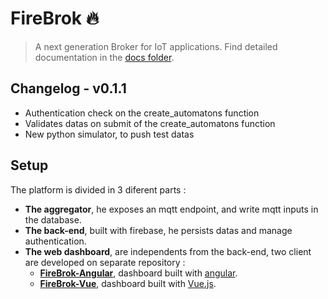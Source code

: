 # FireBrok :fire:

> A next generation Broker for IoT applications.
> Find detailed documentation in the [docs folder](./docs).

## Changelog - v0.1.1

* Authentication check on the create_automatons function
* Validates datas on submit of the create_automatons function
* New python simulator, to push test datas

## Setup

The platform is divided in 3 diferent parts :
* **The aggregator**, he exposes an mqtt endpoint, and write mqtt inputs in the database.
* **The back-end**, built with firebase, he persists datas and manage authentication.
* **The web dashboard**, are independents from the back-end, two client are developed on separate repository :
  * **[FireBrok-Angular](#)**, dashboard built with [angular](https://angular.io).
  * **[FireBrok-Vue](https://github.com/KevinJordil/MQTT-Firebase-Dashboard)**, dashboard built with [Vue.js](https://vuejs.org).
